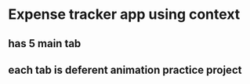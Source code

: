 # Expense tracker app using context
##  has 5 main tab
## each tab is deferent animation practice project